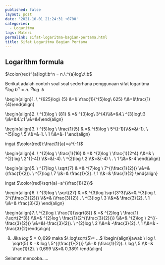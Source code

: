 ```yaml
---
published: false
layout: post
date: '2021-10-01 21:24:31 +0700'
categories:
  - Logaritma
tags: Materi
permalink: sifat-logaritma-bagian-pertama.html
title: Sifat Logaritma Bagian Pertama
---
```


## Logarithm formula


$\color{red}^{a}log\:b^n = n.\:^{a}log\:\:b$




Berikut adalah contoh soal soal sederhana penggunaan sifat logaritma $^{a}log\:b^n = n.\:^{a}log\:\:b$

\\begin{align}1. \\ ^{625}log\\ {5} &=& \\frac{1}{^{5}log\\ 625} \\\\&=&\\frac{1}{4}\\end{align}




\\begin{align}2. \\ ^{3}log \\ {81} & =& ^{3}log\\ 3^{4}\\\\&=&4.\\ ^{3}log\\:3 \\\\&=&4.\\:1 \\\\&=&4\end{align}

\\begin{align}3. \\ ^{5}log \\ \\frac{1}{5} & =& ^{5}log \\ 5^{(-1)}\\\\&=&(-1). \\ ^{5}log \\ 5 \\\\&=&-1. \\ 1 \\\\&=&-1 \\end{align}    

      
ingat $\color{red}\:\frac{1}{a}=a^{-1}$


\\begin{align}4.  \\ ^{2}log \\ \\frac{1}{16} & =& ^{2}log \\ \\frac{1}{2^4} \\\\&=& \\ ^{2}log \\ 2^{(-4)} \\\\&=&(-4). \\ ^{2}log \\ 2 \\\\&=&(-4) \\ . \\ 1 \\\\&=&-4 \\end{align}

\\begin{align}5. \\ ^{7}log \\ \\sqrt{7} & =& ^{7}log \\ 7^{(\\frac{1}{2})} \\\\&=&(\\frac{1}{2}). \\ ^{7}log \\ 7 \\\\&=& \\frac{1}{2}. \\ 1 \\\\&=& \\frac{1}{2} \\end{align}



ingat $\color{red}\sqrt{a}=a^{\frac{1}{2}}$

\\begin{align}6. \\ ^{3}log \\ \\sqrt{27} & =& ^{3}log \\sqrt{3^3}\\\\&=& ^{3}log \\ 3^{(\\frac{3}{2})} \\\\&=& (\\frac{3}{2}) . \\ ^{3}log \\ 3 \\\\&=& \\frac{3}{2}. \\ 1 \\\\&=& \\frac{3}{2} \\end{align}


\\begin{align}7. \\ ^{2}log \\ \\frac{1}{\\sqrt{8}} & =& ^{2}log \\ \\frac{1}{\\sqrt{2^3}} \\\\&=& ^{2}log \\ \\frac{1}{2^{(\\frac{3}{2})}} \\\\&=& ^{2}log \\ 2^{(-\frac{3}{2})} \\\\&=&(-\\frac{3}{2}). \\ ^{2}log \\ 2 \\\\&=& -\\frac{3}{2}. \\ 1 \\\\&=& -\\frac{3}{2}\end{align}


8. Jika $log\:5=0,699$ maka $\:log\sqrt{5}= ...$ 
\\begin{align}jawab \\ log \\ \\sqrt{5} & =& log \\ 5^{(\\frac{1}{2})} \\\\&=& (\\frac{1}{2}). \\ log \\ 5 \\\\&=& \\frac{1}{2}. \\ 0,699 \\\\&=& 0,3891 \\end{align}  

Selamat mencoba.....